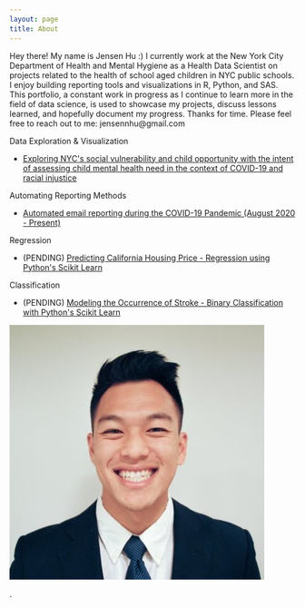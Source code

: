 ```yaml
---
layout: page
title: About
---
```


<p class="message">
  Hey there! My name is Jensen Hu :) I currently work at the New York City Department of Health and Mental Hygiene as a Health Data Scientist on projects related to the health of school aged children in NYC public schools. I enjoy building reporting tools and visualizations in R, Python, and SAS. This portfolio, a constant work in progress as I continue to learn more in the field of data science, is used to showcase my projects, discuss lessons learned, and hopefully document my progress. Thanks for time. Please feel free to reach out to me: jensennhu@gmail.com   
  
</p>

Data Exploration & Visualization
- [Exploring NYC's social vulnerability and child opportunity with the intent of assessing child mental health need in the context of COVID-19 and racial injustice](https://jensennhu.github.io/2020/05/29/MH_Needs/)

Automating Reporting Methods
- [Automated email reporting during the COVID-19 Pandemic (August 2020 - Present)](https://jensennhu.github.io//2020/09/14/COVID19_Email_Report/)

Regression  
- (PENDING) [Predicting California Housing Price - Regression using Python's Scikit Learn](https://jensennhu.github.io//2022/02/09/California_housing/) 

Classification  
- (PENDING) [Modeling the Occurrence of Stroke - Binary Classification with Python's Scikit Learn](https://jensennhu.github.io//2022/02/09/Predicting-Stroke/) 


<div class="figure">
  <img src="/images/1517458762231.jpg">
  <p>.</p>
</div>
  

